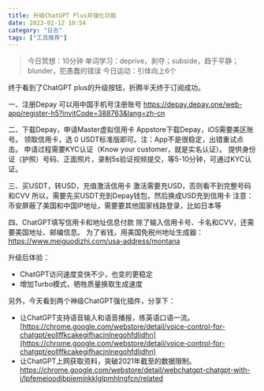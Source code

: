 ```yaml
---
title: 升级ChatGPT Plus并强化功能
date: 2023-02-12 10:54 
category: "日志"
tags: ["工具推荐"]
---
```


> 今日冥想：10分钟
> 单词学习：deprive，剥夺；subside，趋于平静；blunder，犯愚蠢的错误
> 今日运动：引体向上6个

终于看到了ChatGPT plus的升级按钮，折腾半天终于订阅成功。

一、注册Depay
可以用中国手机号注册账号
https://depay.depay.one/web-app/register-h5?invitCode=388763&lang=zh-cn

二、下载Depay，申请Master虚拟信用卡
Appstore下载Depay，iOS需要美区账号。
领取信用卡，选 0 USDT标准版即可。注：App不是很稳定，出错重试点击。
申请过程需要KYC认证（Know your customer，就是实名认证）。
提供身份证（护照）号码、正面照片，录制5s验证视频提交，等5-10分钟，可通过KYC认证。

三、买USDT，转USD，充值激活信用卡
激活需要充USD，否则看不到完整号码和CVV
所以，需要先买USDT充到Depay钱包，然后换成USD充到信用卡
注意：币安屏蔽了美国和中国IP地址，需要要其他国家线路登录，比如日本等

四、ChatGPT填写信用卡和地址信息付款
除了输入信用卡号、卡名和CVV，还需要美国地址、邮编信息。
为了省钱，用美国免税州地址生成器：
https://www.meiguodizhi.com/usa-address/montana

升级后体验：
- ChatGPT访问速度变快不少，也变的更稳定
- 增加Turbo模式，牺牲质量换取生成速度

另外，今天看到两个神级ChatGPT强化插件，分享下：
- 让ChatGPT支持语音输入和语音播报，练英语口语一流。[https://chrome.google.com/webstore/detail/voice-control-for-chatgpt/eollffkcakegifhacjnlnegohfdlidhn](https://chrome.google.com/webstore/detail/voice-control-for-chatgpt/eollffkcakegifhacjnlnegohfdlidhn)
- 让ChatGPT上网获取资料，突破2021年截至的数据限制。 https://chrome.google.com/webstore/detail/webchatgpt-chatgpt-with-i/lpfemeioodjbpieminkklglpmhlngfcn/related






